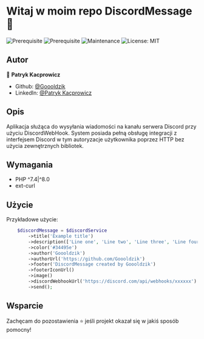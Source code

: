 # Witaj w moim repo DiscordMessage 👋

![Prerequisite](https://img.shields.io/badge/php-%5E7.4%7C%5E8.0-blue)
![Prerequisite](https://img.shields.io/badge/php--ext-ext--curl-blue)
![Maintenance](https://img.shields.io/badge/status-finished-green.svg)
![License: MIT](https://img.shields.io/badge/licence-MIT-green)
## Autor

👤 **Patryk Kacprowicz**
* Github: [@Goooldzik](https://github.com/Goooldzik)
* LinkedIn: [@Patryk Kacprowicz](https://linkedin.com/in/patryk-lukasz-kacprowicz)

## Opis
Aplikacja służąca do wysyłania wiadomości na kanału serwera Discord przy użyciu DiscordWebHook. System posiada pełną obsługę integracji z interfejsem Discord w tym autoryzacje użytkownika poprzez HTTP bez użycia zewnętrznych bibliotek.

## Wymagania

- PHP ^7.4|^8.0
- ext-curl

## Użycie

Przykładowe użycie:
```php
    $discordMessage = $discordService
        ->title('Example title')
        ->description(['Line one', 'Line two', 'Line three', 'Line four'])
        ->color('#34495e')
        ->author('Goooldzik')
        ->authorUrl('https://github.com/Goooldzik')
        ->footer('DiscordMessage created by Goooldzik')
        ->footerIconUrl()
        ->image()
        ->discordWebhookUrl('https://discord.com/api/webhooks/xxxxxx')
        ->send();
```

## Wsparcie

Zachęcam do pozostawienia ⭐️ jeśli projekt okazał się w jakiś sposób pomocny!

